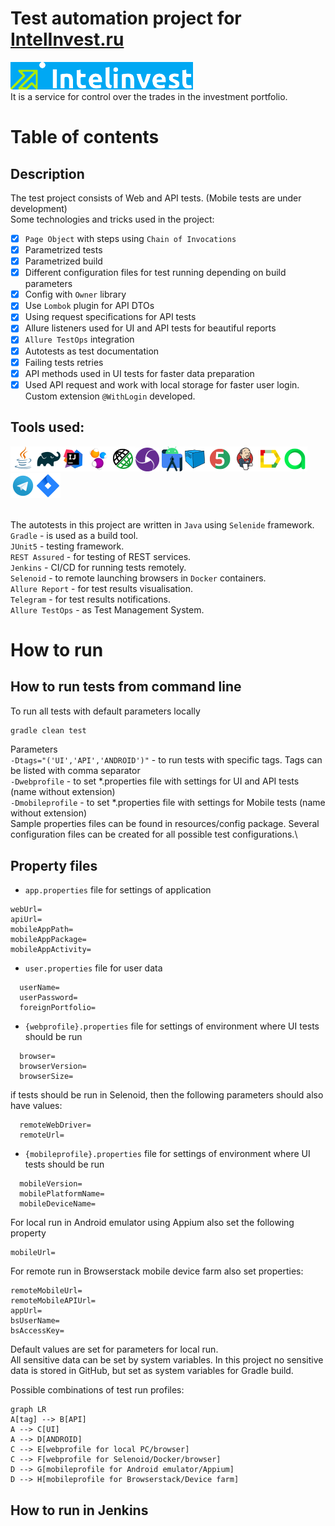 # Test automation project for [IntelInvest.ru](https://intelinvest.ru)
![This is an image](/readmeresources/index_logo.png)\
It is a service for control over the trades in the investment portfolio. 

# <a name="TableOfContents">Table of contents</a>

## <a name="Description">Description</a>

The test project consists of Web and API tests. (Mobile tests are under development)\
Some technologies and tricks used in the project:

- [x] `Page Object` with steps using `Chain of Invocations`
- [x] Parametrized tests
- [x] Parametrized build
- [x] Different configuration files for test running depending on build parameters
- [x] Config with `Owner` library
- [x] Use `Lombok` plugin for API DTOs
- [x] Using request specifications for API tests
- [x] Allure listeners used for UI and API tests for beautiful reports
- [x] `Allure TestOps` integration
- [x] Autotests as test documentation
- [x] Failing tests retries
- [x] API methods used in UI tests for faster data preparation
- [x] Used API request and work with local storage for faster user login. 
Custom extension `@WithLogin` developed.

## Tools used:
![This is an image](/readmeresources/Java.png)![This is an image](/readmeresources/Gradle.png)![This is an image](/readmeresources/Intelij_IDEA.png)![This is an image](/readmeresources/Selenide.png)![This is an image](/readmeresources/Rest-Assured.png)![This is an image](/readmeresources/appium.png) ![This is an image](/readmeresources/androidstudio.png)![This is an image](/readmeresources/Selenoid.png)![This is an image](/readmeresources/JUnit5.png)![This is an image](/readmeresources/Jenkins.png)![This is an image](/readmeresources/Allure_Report.png)![This is an image](/readmeresources/AllureTestOps.png)![This is an image](/readmeresources/Telegram.png)![This is an image](/readmeresources/Jira.png)</br></br>

The autotests in this project are written in `Java` using `Selenide` framework.\
`Gradle` - is used as a build tool.  \
`JUnit5` - testing framework.\
`REST Assured` - for testing of REST services.\
`Jenkins` - CI/CD for running tests remotely.\
`Selenoid` - to remote launching browsers in `Docker` containers.\
`Allure Report` - for test results visualisation.\
`Telegram` - for test results notifications.\
`Allure TestOps` - as Test Management System.

# <a name="HowToRun">How to run</a>

## <a name="HowToRunCommandLine">How to run tests from command line</a>
To run all tests with default parameters locally
```bash
gradle clean test
```

Parameters\
`-Dtags="('UI','API','ANDROID')"` - to run tests with specific tags. Tags can be listed with comma separator\
`-Dwebprofile` - to set *.properties file with settings for UI and API tests (name without extension)\
`-Dmobileprofile` - to set *.properties file with settings for Mobile tests (name without extension)\
Sample properties files can be found in resources/config package. Several configuration files can be created for all 
possible test configurations.\

## <a name="PropertyFiles">Property files</a>

- `app.properties` file for settings of application
```properties
webUrl=
apiUrl=
mobileAppPath=
mobileAppPackage=
mobileAppActivity=
```
- `user.properties` file for user data
```properties
  userName=
  userPassword=
  foreignPortfolio=
```
- `{webprofile}.properties` file for settings of environment where UI tests should be run
```properties
  browser=
  browserVersion= 
  browserSize= 
```
if tests should be run in Selenoid, then the following parameters should also have values:
```properties
  remoteWebDriver= 
  remoteUrl=
```
- `{mobileprofile}.properties` file for settings of environment where UI tests should be run
```properties
  mobileVersion=
  mobilePlatformName=
  mobileDeviceName=
```
For local run in Android emulator using Appium also set the following property
```properties
mobileUrl=
```
For remote run in Browserstack mobile device farm also set properties:
```properties
remoteMobileUrl=
remoteMobileAPIUrl=
appUrl=
bsUserName=
bsAccessKey=
```
Default values are set for parameters for local run.\
All sensitive data can be set by system variables. In this project no sensitive data is stored in GitHub, but set as 
system variables for Gradle build.

Possible combinations of test run profiles:
```mermaid
graph LR
A[tag] --> B[API]
A --> C[UI]
A --> D[ANDROID]
C --> E[webprofile for local PC/browser]
C --> F[webprofile for Selenoid/Docker/browser]
D --> G[mobileprofile for Android emulator/Appium]
D --> H[mobileprofile for Browserstack/Device farm]
```

## <a name="HowToRunInJenkins">How to run in Jenkins</a>
